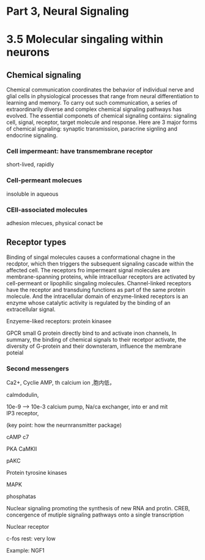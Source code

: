 # Part 3, Neural Signaling
# 3.5 Molecular singaling within neurons

## Chemical signaling
Chemical communication coordinates the behavior of individual nerve and glial
cells in physiological processes that range from neural differentiation to
learning and memory. To carry out such communication, a series of
extraordinarily diverse and complex chemical signaling pathways has evolved.
The essential componets of chemical signaling contains: signaling cell, signal,
receptor, target molecule and response. Here are 3 major forms of chemical
signaling: synaptic transmission, paracrine signling and endocrine signaling.


### Cell impermeant: have transmembrane receptor
short-lived, rapidly 

### Cell-permeant molecues
insoluble in aqueous

### CEll-associated molecules
adhesion mlecues, physical conact be


## Receptor types
Binding of singal molecules causes a conformational chagne in the recdptor, which
then triggers the subsequent signaling cascade within the affected cell. The 
receptors fro impermeant signal molecules are membrane-spanning proteins, while
intracelluar receptors are activated by cell-permeant or lipophilic singaling
molecules. Channel-linked receptors have the receptor and transduing functions
as part of the same protein molecule. And the intracellular domain of enzyme-linked
receptors is an enzyme whose catalytic activity is regulated by the binding of
an extracellular signal.

Enzyeme-liked receptors: protein kinasee

GPCR
small G protein
directly bind to and activate inon channels, In summary, the binding of chemical
signals to their recetpor activate, the diversity of G-protein and 
their downsteram, influence the membrane poteial

### Second messengers
Ca2+, Cyclie AMP, th calcium ion ,胞内低，

calmdodulin,

10e-9 --> 10e-3
calcium pump, Na/ca exchanger, into er and mit\
IP3 receptor, 

(key point: how the neurnransmitter package)

cAMP
c7

PKA
CaMKII

pAKC

Protein tyrosine kinases

MAPK


phosphatas

 
Nuclear signaling
promoting the synthesis of new RNA and protin.
CREB, concergence of mutiple signaling pathways onto a single transcription


Nuclear receptor

c-fos
rest: very low

Example:
NGF1
